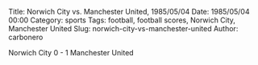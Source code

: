 Title: Norwich City vs. Manchester United, 1985/05/04
Date: 1985/05/04 00:00
Category: sports
Tags: football, football scores, Norwich City, Manchester United
Slug: norwich-city-vs-manchester-united
Author: carbonero


Norwich City 0 - 1 Manchester United
